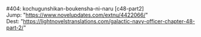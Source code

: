 #404: kochugunshikan-boukensha-ni-naru [c48-part2] <br/>
Jump: "https://www.novelupdates.com/extnu/4422066/" <br/>
Dest: "https://lightnovelstranslations.com/galactic-navy-officer-chapter-48-part-2/"